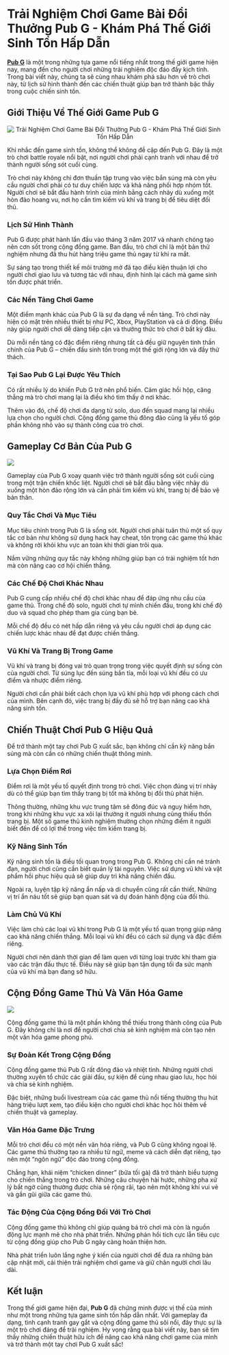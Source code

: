 <h1>Trải Nghiệm Chơi Game Bài Đổi Thưởng Pub G - Khám Phá Thế Giới Sinh Tồn Hấp Dẫn</h1><p><strong><a href="https://chameleon-itil.com/">Pub G</a></strong> là một trong những tựa game nổi tiếng nhất trong thế giới game hiện nay, mang đến cho người chơi những trải nghiệm độc đáo đầy kịch tính. Trong bài viết này, chúng ta sẽ cùng nhau khám phá sâu hơn về trò chơi này, từ lịch sử hình thành đến các chiến thuật giúp bạn trở thành bậc thầy trong cuộc chiến sinh tồn.</p>
<h2>Giới Thiệu Về Thế Giới Game Pub G</h2>
<div class="postImages" style="text-align: center;"><img style="max-width: 100%; height: auto; margin: 10px auto; display: block;" src="https://cdn1.codashop.com/S/content/common/images/mno/pubgmobile_640x241.jpg" alt="Trải Nghiệm Chơi Game Bài Đổi Thưởng Pub G - Khám Phá Thế Giới Sinh Tồn Hấp Dẫn"></div>
<p>Khi nhắc đến game sinh tồn, không thể không đề cập đến Pub G. Đây là một trò chơi battle royale nổi bật, nơi người chơi phải cạnh tranh với nhau để trở thành người sống sót cuối cùng.</p>
<p>Trò chơi này không chỉ đơn thuần tập trung vào việc bắn súng mà còn yêu cầu người chơi phải có tư duy chiến lược và khả năng phối hợp nhóm tốt. Người chơi sẽ bắt đầu hành trình của mình bằng cách nhảy dù xuống một hòn đảo hoang vu, nơi họ cần tìm kiếm vũ khí và trang bị để tiêu diệt đối thủ.</p>
<h3>Lịch Sử Hình Thành</h3>
<p>Pub G được phát hành lần đầu vào tháng 3 năm 2017 và nhanh chóng tạo nên cơn sốt trong cộng đồng game. Ban đầu, trò chơi chỉ là một bản thử nghiệm nhưng đã thu hút hàng triệu game thủ ngay từ khi ra mắt.</p>
<p>Sự sáng tạo trong thiết kế môi trường mở đã tạo điều kiện thuận lợi cho người chơi giao lưu và tương tác với nhau, định hình lại cách mà game sinh tồn được phát triển.</p>
<h3>Các Nền Tảng Chơi Game</h3>
<p>Một điểm mạnh khác của Pub G là sự đa dạng về nền tảng. Trò chơi này hiện có mặt trên nhiều thiết bị như PC, Xbox, PlayStation và cả di động. Điều này giúp người chơi dễ dàng tiếp cận và thưởng thức trò chơi ở bất kỳ đâu.</p>
<p>Dù mỗi nền tảng có đặc điểm riêng nhưng tất cả đều giữ nguyên tinh thần chính của Pub G – chiến đấu sinh tồn trong một thế giới rộng lớn và đầy thử thách.</p>
<h3>Tại Sao Pub G Lại Được Yêu Thích</h3>
<p>Có rất nhiều lý do khiến Pub G trở nên phổ biến. Cảm giác hồi hộp, căng thẳng mà trò chơi mang lại là điều khó tìm thấy ở nơi khác.</p>
<p>Thêm vào đó, chế độ chơi đa dạng từ solo, duo đến squad mang lại nhiều lựa chọn cho người chơi. Cộng đồng game thủ đông đảo cũng là yếu tố góp phần không nhỏ vào sự thành công của trò chơi.</p>
<h2>Gameplay Cơ Bản Của Pub G</h2>
<img src="https://chameleon-itil.com/wp-content/uploads/2025/03/game-bai-doi-thuong-pub-g-1.jpg">
<p>Gameplay của Pub G xoay quanh việc trở thành người sống sót cuối cùng trong một trận chiến khốc liệt. Người chơi sẽ bắt đầu bằng việc nhảy dù xuống một hòn đảo rộng lớn và cần phải tìm kiếm vũ khí, trang bị để bảo vệ bản thân.</p>
<h3>Quy Tắc Chơi Và Mục Tiêu</h3>
<p>Mục tiêu chính trong Pub G là sống sót. Người chơi phải tuân thủ một số quy tắc cơ bản như không sử dụng hack hay cheat, tôn trọng các game thủ khác và không rời khỏi khu vực an toàn khi thời gian trôi qua.</p>
<p>Nắm vững những quy tắc này không những giúp bạn có trải nghiệm tốt hơn mà còn nâng cao cơ hội chiến thắng.</p>
<h3>Các Chế Độ Chơi Khác Nhau</h3>
<p>Pub G cung cấp nhiều chế độ chơi khác nhau để đáp ứng nhu cầu của game thủ. Trong chế độ solo, người chơi tự mình chiến đấu, trong khi chế độ duo và squad cho phép tham gia cùng bạn bè.</p>
<p>Mỗi chế độ đều có nét hấp dẫn riêng và yêu cầu người chơi áp dụng các chiến lược khác nhau để đạt được chiến thắng.</p>
<h3>Vũ Khí Và Trang Bị Trong Game</h3>
<p>Vũ khí và trang bị đóng vai trò quan trọng trong việc quyết định sự sống còn của người chơi. Từ súng lục đến súng bắn tỉa, mỗi loại vũ khí đều có ưu điểm và nhược điểm riêng.</p>
<p>Người chơi cần phải biết cách chọn lựa vũ khí phù hợp với phong cách chơi của mình. Bên cạnh đó, việc trang bị đầy đủ sẽ hỗ trợ bạn nâng cao khả năng sinh tồn.</p>
<h2>Chiến Thuật Chơi Pub G Hiệu Quả</h2>
<p>Để trở thành một tay chơi Pub G xuất sắc, bạn không chỉ cần kỹ năng bắn súng mà còn cần có những chiến thuật thông minh.</p>
<h3>Lựa Chọn Điểm Rơi</h3>
<p>Điểm rơi là một yếu tố quyết định trong trò chơi. Việc chọn đúng vị trí nhảy dù có thể giúp bạn tìm thấy trang bị tốt mà không bị đối thủ phát hiện.</p>
<p>Thông thường, những khu vực trung tâm sẽ đông đúc và nguy hiểm hơn, trong khi những khu vực xa xôi lại thường ít người nhưng cũng thiếu thốn trang bị. Một số game thủ kinh nghiệm thường chọn những điểm ít người biết đến để có lợi thế trong việc tìm kiếm trang bị.</p>
<h3>Kỹ Năng Sinh Tồn</h3>
<p>Kỹ năng sinh tồn là điều tối quan trọng trong Pub G. Không chỉ cần né tránh đạn, người chơi cũng cần biết quản lý tài nguyên. Việc sử dụng vũ khí và vật phẩm hồi phục hiệu quả sẽ giúp duy trì khả năng chiến đấu.</p>
<p>Ngoài ra, luyện tập kỹ năng ẩn nấp và di chuyển cũng rất cần thiết. Những vị trí ẩn náu tốt sẽ giúp bạn quan sát và dự đoán hành động của đối thủ.</p>
<h3>Làm Chủ Vũ Khí</h3>
<p>Việc làm chủ các loại vũ khí trong Pub G là một yếu tố quan trọng giúp nâng cao khả năng chiến thắng. Mỗi loại vũ khí đều có cách sử dụng và đặc điểm riêng.</p>
<p>Người chơi nên dành thời gian để làm quen với từng loại trước khi tham gia vào các trận đấu thực tế. Điều này sẽ giúp bạn tận dụng tối đa sức mạnh của vũ khí mà bạn đang sở hữu.</p>
<h2>Cộng Đồng Game Thủ Và Văn Hóa Game</h2>
<img src="https://chameleon-itil.com/wp-content/uploads/2025/03/game-bai-doi-thuong-pub-g-2.jpg">
<p>Cộng đồng game thủ là một phần không thể thiếu trong thành công của Pub G. Đây không chỉ là nơi để người chơi chia sẻ kinh nghiệm mà còn tạo nên một văn hóa game phong phú.</p>
<h3>Sự Đoàn Kết Trong Cộng Đồng</h3>
<p>Cộng đồng game thủ Pub G rất đông đảo và nhiệt tình. Những người chơi thường xuyên tổ chức các giải đấu, sự kiện để cùng nhau giao lưu, học hỏi và chia sẻ kinh nghiệm.</p>
<p>Đặc biệt, những buổi livestream của các game thủ nổi tiếng thường thu hút hàng triệu lượt xem, tạo điều kiện cho người chơi khác học hỏi thêm về chiến thuật và gameplay.</p>
<h3>Văn Hóa Game Đặc Trưng</h3>
<p>Mỗi trò chơi đều có một nền văn hóa riêng, và Pub G cũng không ngoại lệ. Các game thủ thường tạo ra nhiều từ ngữ, meme và cách diễn đạt riêng, tạo nên một “ngôn ngữ” độc đáo trong cộng đồng.</p>
<p>Chẳng hạn, khái niệm “chicken dinner” (bữa tối gà) đã trở thành biểu tượng cho chiến thắng trong trò chơi. Những câu chuyện hài hước, những pha xử lý bất ngờ cũng thường được chia sẻ rộng rãi, tạo nên một không khí vui vẻ và gần gũi giữa các game thủ.</p>
<h3>Tác Động Của Cộng Đồng Đối Với Trò Chơi</h3>
<p>Cộng đồng game thủ không chỉ giúp quảng bá trò chơi mà còn là nguồn động lực mạnh mẽ cho nhà phát triển. Những phản hồi tích cực lẫn tiêu cực từ cộng đồng giúp cho Pub G ngày càng hoàn thiện hơn.</p>
<p>Nhà phát triển luôn lắng nghe ý kiến của người chơi để đưa ra những bản cập nhật mới, cải thiện trải nghiệm chơi game và giữ chân người chơi lâu dài.</p>
<h2>Kết luận</h2>
<p>Trong thế giới game hiện đại, <strong>Pub G</strong> đã chứng minh được vị thế của mình như một trong những tựa game sinh tồn hấp dẫn nhất. Với gameplay đa dạng, tình cạnh tranh gay gắt và cộng đồng game thủ sôi nổi, đây thực sự là một trò chơi đáng để trải nghiệm. Hy vọng rằng qua bài viết này, bạn sẽ tìm thấy những chiến thuật hữu ích để nâng cao khả năng chơi game của mình và trở thành một tay chơi Pub G xuất sắc!</p>
